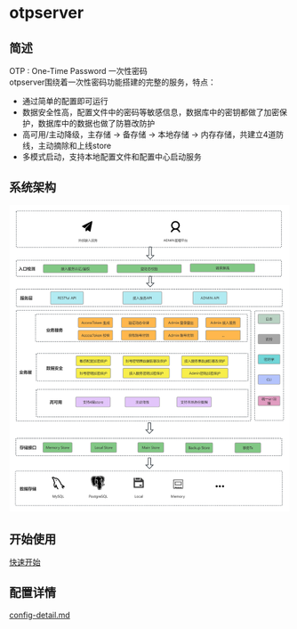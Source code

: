 # otpserver

## 简述

OTP : One-Time Password 一次性密码<br/>
otpserver围绕着一次性密码功能搭建的完整的服务，特点：
- 通过简单的配置即可运行
- 数据安全性高，配置文件中的密码等敏感信息，数据库中的密钥都做了加密保护，数据库中的数据也做了防篡改防护
- 高可用/主动降级，主存储 -> 备存储 -> 本地存储 -> 内存存储，共建立4道防线，主动摘除和上线store<br/>
- 多模式启动，支持本地配置文件和配置中心启动服务

## 系统架构
<img src="/doc/res/system.png" alt="otpserver系统架构图"/>

## 开始使用
[快速开始](doc%2Fquick-start.md)

## 配置详情
[config-detail.md](doc%2Fconfig-detail.md)
